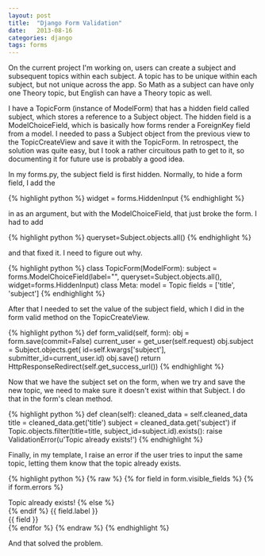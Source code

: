 ```yaml
---
layout: post
title:  "Django Form Validation"
date:   2013-08-16
categories: django
tags: forms
---
```


On the current project I'm working on, users can create a subject and
subsequent topics within each subject. A topic has to be unique within
each subject, but not unique across the app. So Math as a subject can
have only one Theory topic, but English can have a Theory topic as well.

I have a TopicForm (instance of ModelForm) that has a hidden field
called subject, which stores a reference to a Subject object. The hidden
field is a ModelChoiceField, which is basically how forms render a
ForeignKey field from a model. I needed to pass a Subject object from
the previous view to the TopicCreateView and save it with the TopicForm.
In retrospect, the solution was quite easy, but I took a rather
circuitous path to get to it, so documenting it for future use is
probably a good idea.

In my forms.py, the subject field is first hidden. Normally, to hide a
form field, I add the

{% highlight python %}
widget = forms.HiddenInput
{% endhighlight %}

in as an argument, but with the ModelChoiceField, that just broke the
form. I had to add

{% highlight python %}
queryset=Subject.objects.all()
{% endhighlight %}

and that fixed it. I need to figure out why.

{% highlight python %}
class TopicForm(ModelForm):
    subject = forms.ModelChoiceField(label="",
                        queryset=Subject.objects.all(),
                        widget=forms.HiddenInput)
    class Meta:
        model = Topic
        fields = ['title', 'subject']
{% endhighlight %}

After that I needed to set the value of the subject field, which I did
in the form valid method on the TopicCreateView.

{% highlight python %}
def form_valid(self, form):
    obj = form.save(commit=False)
    current_user = get_user(self.request)
    obj.subject = Subject.objects.get(
                id=self.kwargs['subject'],
                submitter_id=current_user.id)
    obj.save()
    return HttpResponseRedirect(self.get_success_url())
{% endhighlight %}

Now that we have the subject set on the form, when we try and save the
new topic, we need to make sure it doesn't exist within that Subject. I
do that in the form's clean method.

{% highlight python %}
def clean(self):
    cleaned_data = self.cleaned_data
    title = cleaned_data.get('title')
    subject = cleaned_data.get('subject')
    if Topic.objects.filter(title=title,
            subject_id=subject.id).exists():
        raise ValidationError(u'Topic already exists!')
{% endhighlight %}

Finally, in my template, I raise an error if the user tries to input the
same topic, letting them know that the topic already exists.

{% highlight python %}
{% raw %}
{% for field in form.visible_fields %}
    {% if form.errors %}
        <div class="form-group has-error">
            <label class="control-label" for="inputError">Topic already exists!</label>
    {% else %}
        <div class="form-group">
    {% endif %}
            <label for="{{ field.html_name }}" class="col-lg-1 control-label">{{ field.label }}</label>
            <div class="col-lg-4">
                {{ field }}
            </div>
        </div>
{% endfor %}
{% endraw %}
{% endhighlight %}

And that solved the problem.
